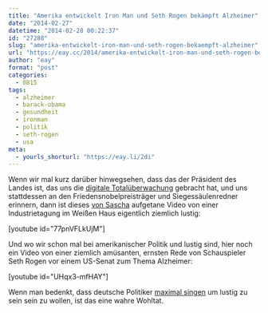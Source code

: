 ```yaml
---
title: "Amerika entwickelt Iron Man und Seth Rogen bekämpft Alzheimer"
date: "2014-02-27"
datetime: "2014-02-28 00:22:37"
id: "27288"
slug: "amerika-entwickelt-iron-man-und-seth-rogen-bekaempft-alzheimer"
url: "https://eay.cc/2014/amerika-entwickelt-iron-man-und-seth-rogen-bekaempft-alzheimer/"
author: "eay"
format: "post"
categories:
  - 0815
tags:
  - alzheimer
  - barack-obama
  - gesundheit
  - ironman
  - politik
  - seth-rogen
  - usa
meta:
  - yourls_shorturl: "https://eay.li/2di"
---
```


Wenn wir mal kurz darüber hinwegsehen, dass das der Präsident des Landes ist, das uns die [digitale Totalüberwachung](//eay.cc/tag/ueberwachung) gebracht hat, und uns stattdessen an den Friedensnobelpreisträger und Siegessäulenredner erinnern, dann ist dieses [von Sascha](http://www.pewpewpew.de/2014/02/27/obama-were-building-iron-man/) aufgetane Video von einer Industrietagung im Weißen Haus eigentlich ziemlich lustig:

\[youtube id="77pnVFLkUjM"\]

Und wo wir schon mal bei amerikanischer Politik und lustig sind, hier noch ein Video von einer ziemlich amüsanten, ernsten Rede von Schauspieler Seth Rogen vor einem US-Senat zum Thema Alzheimer:

\[youtube id="UHqx3-mfHAY"\]

Wenn man bedenkt, dass deutsche Politiker [maximal singen](http://youtube.com/watch?v=kPvyi0yO_mw) um lustig zu sein sein zu wollen, ist das eine wahre Wohltat.
